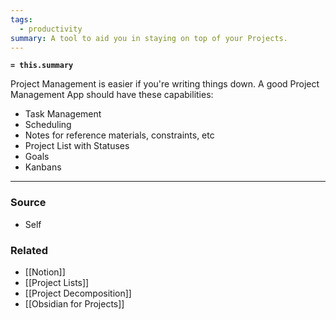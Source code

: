 ```yaml
---
tags:
  - productivity
summary: A tool to aid you in staying on top of your Projects.
---
```

**`= this.summary`**

Project Management is easier if you're writing things down. A good Project Management App should have these capabilities:

- Task Management
- Scheduling
- Notes for reference materials, constraints, etc
- Project List with Statuses
- Goals
- Kanbans

---
### Source
- Self

### Related
- [[Notion]]
- [[Project Lists]]
- [[Project Decomposition]]
- [[Obsidian for Projects]]